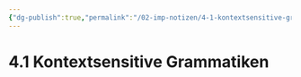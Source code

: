 ```yaml
---
{"dg-publish":true,"permalink":"/02-imp-notizen/4-1-kontextsensitive-grammatiken/"}
---
```


# 4.1 Kontextsensitive Grammatiken